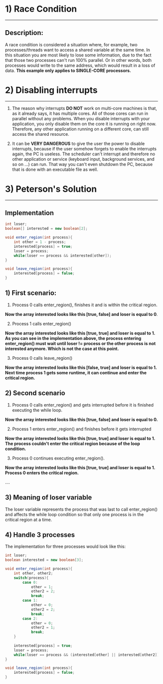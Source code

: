 # 1) Race Condition

-------------------------------

## Description:
A race condition is considered a situation where, for example, two processes/threads want to access a shared variable at the same time. In this situation you are most likely to lose some information, due to the fact that those two processes can't run 100% parallel. Or in other words, both processes would write to the same address, which would result in a loss of data. **This example only applies to SINGLE-CORE processors.**



# 2) Disabling interrupts

---------------------------

1) The reason why interrupts **DO NOT** work on multi-core machines is that, as it already says, it has multiple cores. All of those cores can run in parallel without any problems. When you disable interrupts with your application, you only disable them on the core it is running on right now. Therefore, any other application running on a different core, can still access the shared resource. 

2) It can be **VERY DANGEROUS** to give the user the power to disable interrupts, because if the user somehow forgets to enable the interrupts again, the PC is useless. The scheduler can't interrupt and therefore no other application or service (keyboard input, background services, and so on ...) can run. That way you can't even shutdown the PC, because that is done with an executable file as well. 

# 3) Peterson's Solution

------------------------------

## Implementation

```java
int loser;
boolean[] interested = new boolean[2];

void enter_region(int process){
	int other = 1 - process;
	interested[process] = true;
	loser = process;
	while(loser == process && interested[other]);
}

void leave_region(int process){
	interested[process] = false;
}
```



## 1) First scenario: 

1) Process 0 calls enter_region(), finishes it and is within the critical region. 

**Now the array interested looks like this [true, false] and loser is equal to 0**.

2) Process 1 calls enter_region()

**Now the array interested looks like this [true, true] and loser is equal to 1. As you can see in the implementation above, the process entering enter_region() must wait until loser != process or the other process is not interested anymore. Which is not the case at this point.**

3) Process 0 calls leave_region()

**Now the array interested looks like this [false, true] and loser is equal to 1. Next time process 1 gets some runtime, it can continue and enter the critical region.**



## 2) Second scenario

1) Process 0 calls enter_region() and gets interrupted before it is finished executing the while loop.

**Now the array interested looks like this [true, false] and loser is equal to 0.**

2) Process 1 enters enter_region() and finishes before it gets interrupted

**Now the array interested looks like this [true, true] and loser is equal to 1. The process couldn't enter the critical region because of the loop condition.**

3) Process 0 continues executing enter_region().

**Now the array interested looks like this [true, true] and loser is equal to 1. Process 0 enters the critical region.**

....



## 3) Meaning of loser variable

The loser variable represents the process that was last to call enter_region() and affects the while loop condition so that only one process is in the critical region at a time. 

## 4) Handle 3 processes

The implementation for three processes would look like this:

```java
int loser;
boolean interested = new boolean[3];

void enter_region(int process){
	int other, other2;
    switch(process){
        case 0:
            other = 1;
            other2 = 2;
            break;
        case 1:
            other = 0;
            other2 = 2;
            break;
        case 2:
            other = 0;
            other2 = 1;
           	break;
    }
    
	interested[process] = true;
	loser = process;
	while(loser == process && (interested[other] || interested[other2]);
}

void leave_region(int process){
	interested[process] = false;
}
```



